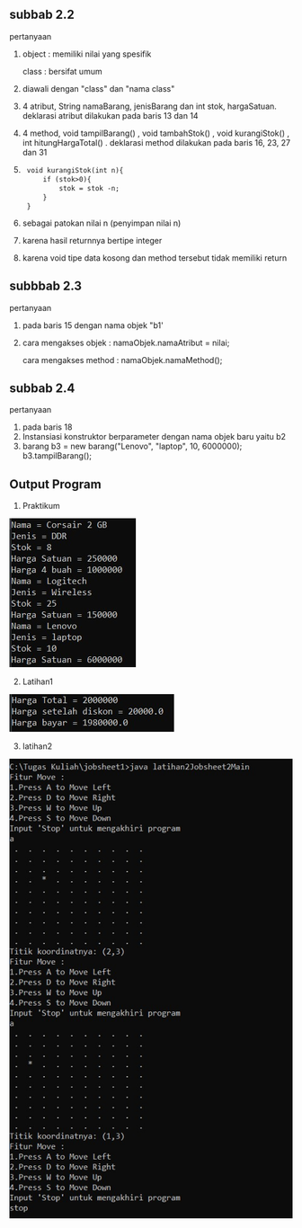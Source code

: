 ## subbab 2.2

pertanyaan
1. object : memiliki nilai yang spesifik
    
    class : bersifat umum 
2. diawali dengan "class" dan "nama class"
3. 4 atribut, String namaBarang, jenisBarang dan int stok, hargaSatuan. deklarasi atribut dilakukan pada baris 13 dan 14
4. 4 method, void tampilBarang() , void tambahStok() , void kurangiStok() , int hitungHargaTotal() . deklarasi method dilakukan pada baris 16, 23, 27 dan 31
5.      void kurangiStok(int n){
            if (stok>0){
                stok = stok -n;
            }
        }
6. sebagai patokan nilai n (penyimpan nilai n)
7. karena hasil returnnya bertipe integer
8. karena void tipe data kosong dan method tersebut tidak memiliki return

## subbbab 2.3

pertanyaan 
1. pada baris 15 dengan nama objek "b1'
2. cara mengakses objek : 
namaObjek.namaAtribut = nilai;

    cara mengakses method : namaObjek.namaMethod();

## subbab 2.4 

pertanyaan
1. pada baris 18
2. Instansiasi konstruktor berparameter dengan nama objek baru yaitu b2
3. barang b3 = new barang("Lenovo", "laptop", 10, 6000000);
		b3.tampilBarang();

## Output Program 
1. Praktikum
    
<img src = "barangMain.jpg">

2. Latihan1 

<img src = "latihan1.jpg">

3. latihan2

<img src = "latihan2.jpg">

